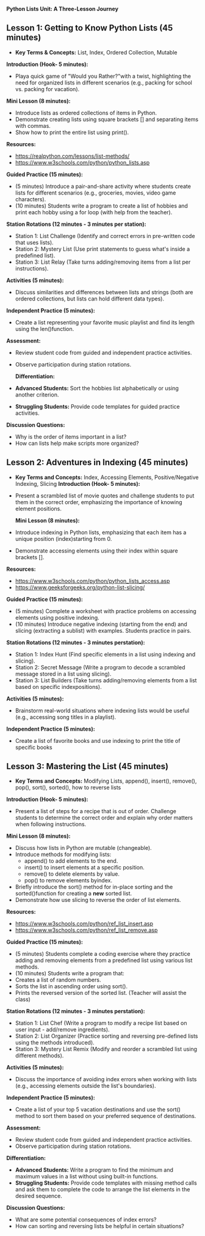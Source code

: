 ﻿**Python Lists Unit: A Three-Lesson Journey**

## Lesson 1: Getting to Know Python Lists (45 minutes)

- **Key Terms & Concepts:** List, Index, Ordered Collection, Mutable

**Introduction (Hook- 5 minutes):**

- Playa quick game of "Would you Rather?"with a twist, highlighting the need for organized lists in different scenarios (e.g., packing for school vs. packing for vacation).

**Mini Lesson (8 minutes):**

- Introduce lists as ordered collections of items in Python.
- Demonstrate creating lists using square brackets [] and separating items with commas.
- Show how to print the entire list using print().

**Resources:**

- <https://realpython.com/lessons/list-methods/>
- <https://www.w3schools.com/python/python_lists.asp>

**Guided Practice (15 minutes):**

- (5 minutes) Introduce a pair-and-share activity where students create lists for different scenarios (e.g., groceries, movies, video game characters).
- (10 minutes) Students write a program to create a list of hobbies and print each hobby using a for loop (with help from the teacher).

**Station Rotations (12 minutes - 3 minutes per station):**

- Station 1: List Challenge (Identify and correct errors in pre-written code that uses lists).
- Station 2: Mystery List (Use print statements to guess what's inside a predefined list).
- Station 3: List Relay (Take turns adding/removing items from a list per instructions).

**Activities (5 minutes):**

- Discuss similarities and differences between lists and strings (both are ordered collections, but lists can hold different data types).

**Independent Practice (5 minutes):**

- Create a list representing your favorite music playlist and find its length using the len()function. 

**Assessment:**
- Review student code from guided and independent practice activities.
- Observe participation during station rotations.

  **Differentiation:**

- **Advanced Students:** Sort the hobbies list alphabetically or using another criterion.
- **Struggling Students:** Provide code templates for guided practice activities.

**Discussion Questions:**

- Why is the order of items important in a list?
- How can lists help make scripts more organized?

## Lesson 2: Adventures in Indexing (45 minutes)

- **Key Terms and Concepts:** Index, Accessing Elements, Positive/Negative Indexing, Slicing **Introduction (Hook- 5 minutes):**
- Present a scrambled list of movie quotes and challenge students to put them in the correct order, emphasizing the importance of knowing element positions.

  **Mini Lesson (8 minutes):**

- Introduce indexing in Python lists, emphasizing that each item has a unique position (index)starting from 0.
- Demonstrate accessing elements using their index within square brackets [].

**Resources:**

- <https://www.w3schools.com/python/python_lists_access.asp>
- <https://www.geeksforgeeks.org/python-list-slicing/>

**Guided Practice (15 minutes):**

- (5 minutes) Complete a worksheet with practice problems on accessing elements using positive indexing.
- (10 minutes) Introduce negative indexing (starting from the end) and slicing (extracting a sublist) with examples. Students practice in pairs.

**Station Rotations (12 minutes - 3 minutes perstation):**

- Station 1: Index Hunt (Find specific elements in a list using indexing and slicing).
- Station 2: Secret Message (Write a program to decode a scrambled message stored in a list using slicing).
- Station 3: List Builders (Take turns adding/removing elements from a list based on specific indexpositions).

**Activities (5 minutes):**

- Brainstorm real-world situations where indexing lists would be useful (e.g., accessing song titles in a playlist).

**Independent Practice (5 minutes):**

- Create a list of favorite books and use indexing to print the title of specific books

## Lesson 3: Mastering the List (45 minutes)

- **Key Terms and Concepts:** Modifying Lists, append(), insert(), remove(), pop(), sort(), sorted(), how to reverse lists

**Introduction (Hook- 5 minutes):**

- Present a list of steps for a recipe that is out of order. Challenge students to determine the correct order and explain why order matters when following instructions.

**Mini Lesson (8 minutes):**

- Discuss how lists in Python are mutable (changeable).
- Introduce methods for modifying lists:
  - append() to add elements to the end.
  - insert() to insert elements at a specific position.
  - remove() to delete elements by value.
  - pop() to remove elements byindex.
- Briefly introduce the sort() method for in-place sorting and the sorted()function for creating a **new** sorted list.
- Demonstrate how use slicing to reverse the order of list elements.

**Resources:**

- <https://www.w3schools.com/python/ref_list_insert.asp>
- <https://www.w3schools.com/python/ref_list_remove.asp>

**Guided Practice (15 minutes):**

- (5 minutes) Students complete a coding exercise where they practice adding and removing elements from a predefined list using various list methods.
- (10 minutes) Students write a program that:
- Creates a list of random numbers.
- Sorts the list in ascending order using sort().
- Prints the reversed version of the sorted list. (Teacher will assist the class)

**Station Rotations (12 minutes - 3 minutes perstation):**

- Station 1: List Chef (Write a program to modify a recipe list based on user input - add/remove ingredients).
- Station 2: List Organizer (Practice sorting and reversing pre-defined lists using the methods introduced).
- Station 3: Mystery List Remix (Modify and reorder a scrambled list using different methods).

**Activities (5 minutes):**

- Discuss the importance of avoiding index errors when working with lists (e.g., accessing elements outside the list's boundaries).

**Independent Practice (5 minutes):**

- Create a list of your top 5 vacation destinations and use the sort() method to sort them based on your preferred sequence of destinations.

**Assessment:**

- Review student code from guided and independent practice activities.
- Observe participation during station rotations.

**Differentiation:**

- **Advanced Students:** Write a program to find the minimum and maximum values in a list without using built-in functions.
- **Struggling Students:** Provide code templates with missing method calls and ask them to complete the code to arrange the list elements in the desired sequence.

**Discussion Questions:**

- What are some potential consequences of index errors?
- How can sorting and reversing lists be helpful in certain situations?
